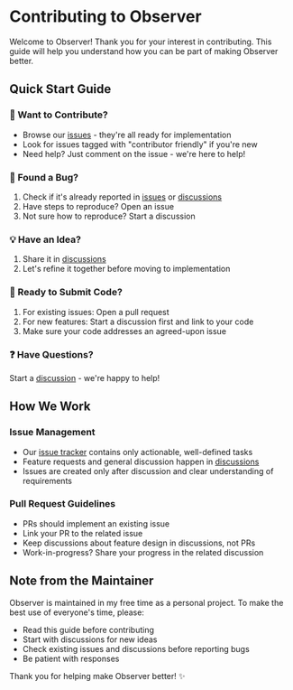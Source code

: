 # Contributing to Observer

Welcome to Observer! Thank you for your interest in contributing. This guide will help you understand how you can be part of making Observer better.

## Quick Start Guide

### 👀 Want to Contribute?
- Browse our [issues](https://github.com/voioo/observer/issues) - they're all ready for implementation
- Look for issues tagged with "contributor friendly" if you're new
- Need help? Just comment on the issue - we're here to help!

### 🐛 Found a Bug?
1. Check if it's already reported in [issues](https://github.com/voioo/observer/issues) or [discussions](https://github.com/voioo/observer/discussions)
2. Have steps to reproduce? Open an issue
3. Not sure how to reproduce? Start a discussion

### 💡 Have an Idea?
1. Share it in [discussions](https://github.com/voioo/observer/discussions)
2. Let's refine it together before moving to implementation

### 🚀 Ready to Submit Code?
1. For existing issues: Open a pull request
2. For new features: Start a discussion first and link to your code
3. Make sure your code addresses an agreed-upon issue

### ❓ Have Questions?
Start a [discussion](https://github.com/voioo/observer/discussions) - we're happy to help!

## How We Work

### Issue Management
- Our [issue tracker](https://github.com/voioo/observer/issues) contains only actionable, well-defined tasks
- Feature requests and general discussion happen in [discussions](https://github.com/voioo/observer/discussions)
- Issues are created only after discussion and clear understanding of requirements

### Pull Request Guidelines
- PRs should implement an existing issue
- Link your PR to the related issue
- Keep discussions about feature design in discussions, not PRs
- Work-in-progress? Share your progress in the related discussion

## Note from the Maintainer
Observer is maintained in my free time as a personal project. To make the best use of everyone's time, please:
- Read this guide before contributing
- Start with discussions for new ideas
- Check existing issues and discussions before reporting bugs
- Be patient with responses

Thank you for helping make Observer better! ✨

